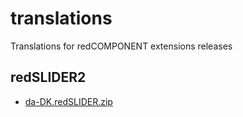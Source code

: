 translations
============

Translations for redCOMPONENT extensions releases

## redSLIDER2

* [da-DK.redSLIDER.zip](https://github.com/redCOMPONENT-COM/translations/blob/master/redslider2/packages/da-DK.redSLIDER.zip)
